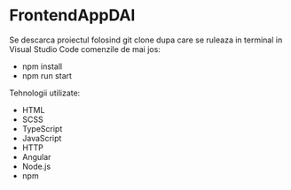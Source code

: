 # FrontendAppDAI
Se descarca proiectul folosind git clone dupa care se ruleaza in terminal in Visual Studio Code comenzile de mai jos:
-  npm install
-  npm run start

Tehnologii utilizate:
-  HTML
-  SCSS
-  TypeScript
-  JavaScript
-  HTTP
-  Angular
-  Node.js
-  npm
